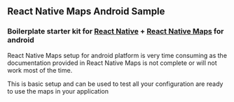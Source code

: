 
## React Native Maps Android Sample


### Boilerplate starter kit for [React Native](https://facebook.github.io/react-native/docs/getting-started.html)  + [React Native Maps](https://github.com/airbnb/react-native-maps) for android


React Native Maps setup for android platform is very time consuming as the documentation provided in React Native Maps is not complete or will not work most of the time.

This is basic setup and can be used to test all your configuration are ready to use the maps in your application  
